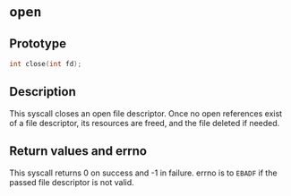 # `open`

## Prototype

```c
int close(int fd);
```

## Description

This syscall closes an open file descriptor. Once no open references exist
of a file descriptor, its resources are freed, and the file deleted if needed.

## Return values and errno

This syscall returns 0 on success and -1 in failure.
errno is to `EBADF` if the passed file descriptor is not valid.

